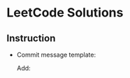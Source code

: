 # LeetCode Solutions

## Instruction

* Commit message template:

    Add: <Title of Leetcode problem> #<dstag> #<algotag> #<langtag>

* After done with particular problem, tag them at the last of the readme with #<dstag> #<algotag> and #<langtag>
